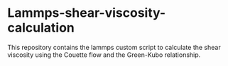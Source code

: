 # Lammps-shear-viscosity-calculation
This repository contains the lammps custom script to calculate the shear viscosity using the Couette flow and the Green-Kubo relationship.
